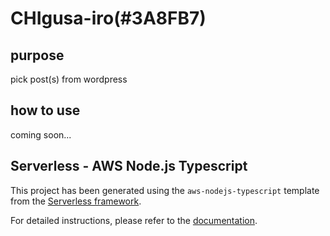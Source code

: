 # CHIgusa-iro(#3A8FB7)

## purpose

pick post(s) from wordpress

## how to use

coming soon...

## Serverless - AWS Node.js Typescript

This project has been generated using the `aws-nodejs-typescript` template from the [Serverless framework](https://www.serverless.com/).

For detailed instructions, please refer to the [documentation](https://www.serverless.com/framework/docs/providers/aws/).

<!-- TODO tsconfig strict になっていなかったので修正中だよん！ -->
<!-- TODO Run a TypeScript type check in your pre-commit hook using lint-staged + husky -->
